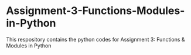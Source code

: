# Assignment-3-Functions-Modules-in-Python
This respository contains the python codes for Assignment 3: Functions &amp; Modules in Python
